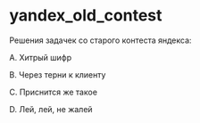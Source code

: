 # yandex_old_contest
Решения задачек со старого контеста яндекса:

A. Хитрый шифр

B. Через терни к клиенту

C. Приснится же такое

D. Лей, лей, не жалей